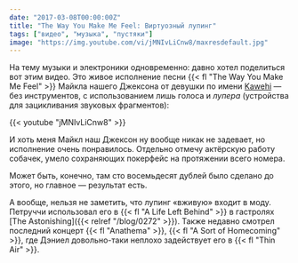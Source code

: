 ```yaml
---
date: "2017-03-08T00:00:00Z"
title: "The Way You Make Me Feel: Виртуозный лупинг"
tags: ["видео", "музыка", "пустяки"]
image: "https://img.youtube.com/vi/jMNIvLiCnw8/maxresdefault.jpg"
---
```


На тему музыки и электроники одновременно: давно хотел поделиться вот этим видео. Это живое исполнение песни {{< fl "The Way You Make Me Feel" >}} Майкла нашего Джексона от девушки по имени [Kawehi](https://www.facebook.com/iamkawehi) — без инструментов, с использованием лишь голоса и *лупера* (устройства для зацикливания звуковых фрагментов):

<!--more-->

{{< youtube "jMNIvLiCnw8" >}}

И хоть меня Майкл наш Джексон ну вообще никак не задевает, но исполнение очень понравилось. Отдельно отмечу актёрскую работу собачек, умело сохраняющих покерфейс на протяжении всего номера.

Может быть, конечно, там сто восемьдесят дублей было сделано до этого, но главное — результат есть.

А вообще, нельзя не заметить, что лупинг «вживую» входит в моду. Петруччи использовал его в {{< fl "A Life Left Behind" >}} в гастролях [The Astonishing]({{< relref "/blog/0272" >}}). Также недавно смотрел последний концерт {{< fl "Anathema" >}}, {{< fl "A Sort of Homecoming" >}}, где Дэниел довольно-таки неплохо задействует его в {{< fl "Thin Air" >}}.
